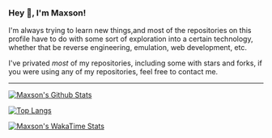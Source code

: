 ### Hey :wave:, I'm Maxson!

I'm always trying to learn new things,and most of the repositories on this profile have to do with some sort of exploration into a certain technology, whether that be reverse engineering, emulation, web development, etc. 

I've privated *most* of my repositories, including some with stars and forks, if you were using any of my repositories, feel free to contact me. 

---

[![Maxson's Github Stats](https://github-readme-stats.vercel.app/api?username=v-maxson&count_private=true&show_icons=true&theme=dark&hide_rank=false)](https://github.com/anuraghazra/github-readme-stats)

[![Top Langs](https://github-readme-stats.vercel.app/api/top-langs/?username=v-maxson&theme=dark&layout=compact)](https://github.com/anuraghazra/github-readme-stats)

[![Maxson's WakaTime Stats](https://github-readme-stats.vercel.app/api/wakatime?username=vmaxson&theme=dark&langs_count=5&custom_title=Most%20Used%20Languages%20%28Last%207%20Days%29&layout=compact)](https://github.com/anuraghazra/github-readme-stats)
